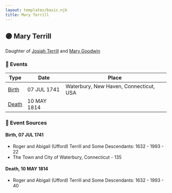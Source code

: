 ```yaml
---
layout: templates/basic.njk
title: Mary Terrill
---
```

## 🟣 Mary Terrill

Daughter of [Josiah Terrill](/people/8/80183041) and [Mary Goodwin](/people/4/49404198)

### 📆 Events

Type | Date | Place
------ | ------ | ------
[Birth](#event-07d3c77a-3840-4563-a616-7a648a44a739) | 07 JUL 1741 | Waterbury, New Haven, Connecticut, USA
[Death](#event-939c7720-685a-4cd2-8577-9d3010dec8a3) | 10 MAY 1814 |

### 📰 Event Sources

#### <a id="event-07d3c77a-3840-4563-a616-7a648a44a739"></a> Birth, 07 JUL 1741
* Roger and Abigail (Ufford) Terrill and Some Descendants: 1632 - 1993  - 22
* The Town and City of Waterbury, Connecticut  - 135

#### <a id="event-939c7720-685a-4cd2-8577-9d3010dec8a3"></a> Death, 10 MAY 1814
* Roger and Abigail (Ufford) Terrill and Some Descendants: 1632 - 1993  - 40